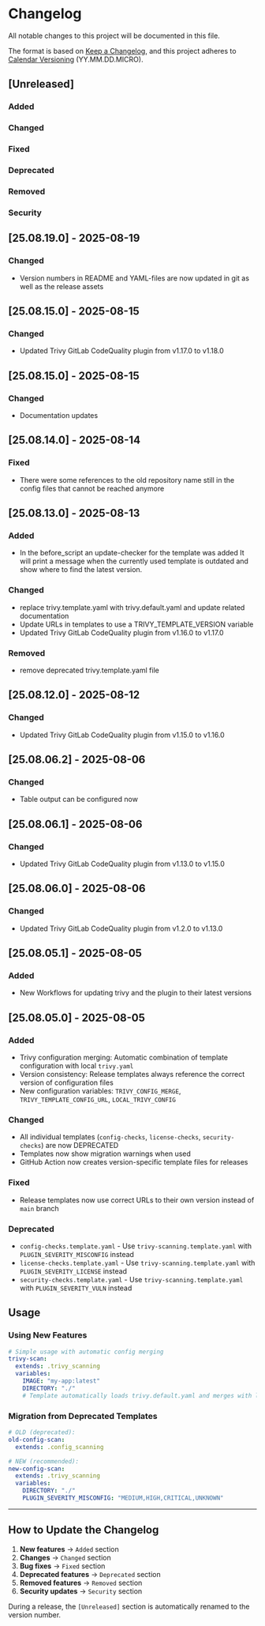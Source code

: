 # Changelog

All notable changes to this project will be documented in this file.

The format is based on [Keep a Changelog](https://keepachangelog.com/en/1.0.0/),
and this project adheres to [Calendar Versioning](https://calver.org/) (YY.MM.DD.MICRO).

## [Unreleased]

### Added

### Changed

### Fixed

### Deprecated

### Removed

### Security

## [25.08.19.0] - 2025-08-19
### Changed
- Version numbers in README and YAML-files are now updated in git as well as the release assets

## [25.08.15.0] - 2025-08-15
### Changed
- Updated Trivy GitLab CodeQuality plugin from v1.17.0 to v1.18.0

## [25.08.15.0] - 2025-08-15
### Changed
- Documentation updates

## [25.08.14.0] - 2025-08-14
### Fixed
- There were some references to the old repository name still in the config files that cannot be reached anymore

## [25.08.13.0] - 2025-08-13
### Added
- In the before_script an update-checker for the template was added
  It will print a message when the currently used template is outdated and show where to find the latest version.

### Changed
- replace trivy.template.yaml with trivy.default.yaml and update related documentation
- Update URLs in templates to use a TRIVY_TEMPLATE_VERSION variable
- Updated Trivy GitLab CodeQuality plugin from v1.16.0 to v1.17.0

### Removed
* remove deprecated trivy.template.yaml file

## [25.08.12.0] - 2025-08-12
### Changed
- Updated Trivy GitLab CodeQuality plugin from v1.15.0 to v1.16.0

## [25.08.06.2] - 2025-08-06

### Changed
- Table output can be configured now

## [25.08.06.1] - 2025-08-06

### Changed
- Updated Trivy GitLab CodeQuality plugin from v1.13.0 to v1.15.0

## [25.08.06.0] - 2025-08-06

### Changed
- Updated Trivy GitLab CodeQuality plugin from v1.2.0 to v1.13.0

## [25.08.05.1] - 2025-08-05

### Added
- New Workflows for updating trivy and the plugin to their latest versions

## [25.08.05.0] - 2025-08-05

### Added
- Trivy configuration merging: Automatic combination of template configuration with local `trivy.yaml`
- Version consistency: Release templates always reference the correct version of configuration files
- New configuration variables: `TRIVY_CONFIG_MERGE`, `TRIVY_TEMPLATE_CONFIG_URL`, `LOCAL_TRIVY_CONFIG`

### Changed
- All individual templates (`config-checks`, `license-checks`, `security-checks`) are now DEPRECATED
- Templates now show migration warnings when used
- GitHub Action now creates version-specific template files for releases

### Fixed
- Release templates now use correct URLs to their own version instead of `main` branch

### Deprecated
- `config-checks.template.yaml` - Use `trivy-scanning.template.yaml` with `PLUGIN_SEVERITY_MISCONFIG` instead
- `license-checks.template.yaml` - Use `trivy-scanning.template.yaml` with `PLUGIN_SEVERITY_LICENSE` instead  
- `security-checks.template.yaml` - Use `trivy-scanning.template.yaml` with `PLUGIN_SEVERITY_VULN` instead

## Usage

### Using New Features

```yaml
# Simple usage with automatic config merging
trivy-scan:
  extends: .trivy_scanning
  variables:
    IMAGE: "my-app:latest"
    DIRECTORY: "./"
    # Template automatically loads trivy.default.yaml and merges with local trivy.yaml
```

### Migration from Deprecated Templates

```yaml
# OLD (deprecated):
old-config-scan:
  extends: .config_scanning

# NEW (recommended):
new-config-scan:
  extends: .trivy_scanning
  variables:
    DIRECTORY: "./"
    PLUGIN_SEVERITY_MISCONFIG: "MEDIUM,HIGH,CRITICAL,UNKNOWN"
```

---

## How to Update the Changelog

1. **New features** → `Added` section
2. **Changes** → `Changed` section  
3. **Bug fixes** → `Fixed` section
4. **Deprecated features** → `Deprecated` section
5. **Removed features** → `Removed` section
6. **Security updates** → `Security` section

During a release, the `[Unreleased]` section is automatically renamed to the version number.
